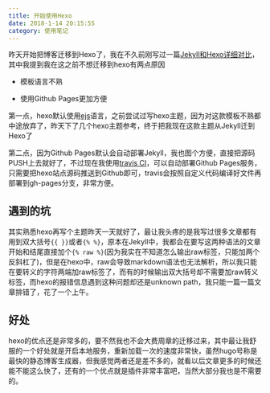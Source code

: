 ```yaml
---
title: 开始使用Hexo
date: 2018-1-14 20:15:55
category: 使用笔记
---
```


昨天开始把博客迁移到Hexo了，我在不久前刚写过一篇[Jekyll和Hexo详细对比](https://fanzhiyang.com/blog/2017/11/jekyll-and-hexo-detailed-comparison/)，其中我提到我在这之前不想迁移到hexo有两点原因

- 模板语言不熟

- 使用Github Pages更加方便

第一点，hexo默认使用[ejs](http://www.embeddedjs.com/)语言，之前尝试过写hexo主题，因为对这款模板不熟都中途放弃了，昨天下了几个hexo主题参考，终于把我现在这款主题从Jekyll迁到Hexo了

第二点，因为Github Pages默认会自动部署Jekyll，我也图个方便，直接把源码PUSH上去就好了，不过现在我使用[travis CI](https://www.travis-ci.org/)，可以自动部署Github Pages服务，只需要把hexo站点源码推送到Github即可，travis会按照自定义代码编译好文件再部署到gh-pages分支，非常方便。



## 遇到的坑

其实熟悉hexo再写个主题昨天一天就好了，最让我头疼的是我写过很多文章都有用到双大括号`{{ }}`或者`{% %}`，原本在Jekyll中，我都会在要写这两种语法的文章开始和结尾直接加个`{% raw %}`(因为我实在不知道怎么输出raw标签，只能加两个反斜杠了)，但是在hexo中，raw会导致markdown语法也无法解析，所以我只能在要转义的字符两端加raw标签了，而有的时候输出双大括号却不需要加raw转义标签，而hexo的报错信息遇到这种问题却还是unknown path，我只能一篇一篇文章排错了，花了一个上午。

## 好处

hexo的优点还是非常多的，要不然我也不会大费周章的迁移过来，其中最让我舒服的一个好处就是开启本地服务，重新加载一次的速度非常快，虽然hugo号称是最快的静态博客生成器，但我感觉两者还是差不多的，就看以后文章更多的时候还能不能这么快了，还有的一个优点就是插件非常丰富吧，当然大部分我也是不需要的。
